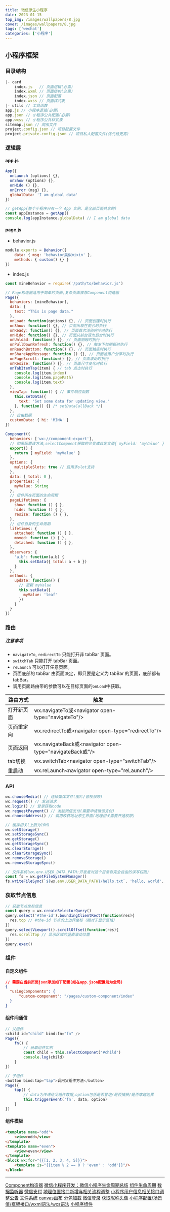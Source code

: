 ```yaml
---
title: 微信原生小程序
date: 2023-01-15
top_img: /images/wallpapers/8.jpg
cover: /images/wallpapers/8.jpg
tags: ['wechat']
categories: ['小程序']
---
```


## 小程序框架
### 目录结构
```js
|- card
	index.js   // 页面逻辑(必需)
	index.wxml // 页面结构(必需)
	index.json // 页面配置
	index.wxss // 页面样式表
|- utils // 工具函数
app.js // 小程序逻辑(必需)
app.json // 小程序公共配置(必需)
app.wxss // 小程序公共样式表
sitemap.json // 爬虫文件
project.config.json // 项目配置文件
project.private.config.json // 项目私人配置文件(优先级更高)
```
### 逻辑层
#### app.js
```js
App({
  onLaunch (options) {},
  onShow (options) {},
  onHide () {},
  onError (msg) {},
  globalData: 'I am global data'
})

// getApp(整个小程序只有一个 App 实例，是全部页面共享的)
const appInstance = getApp()
console.log(appInstance.globalData) // I am global data
```
#### page.js
- behavior.js
```js
module.exports = Behavior({
	data: { msg: 'behavior类似mixin' },
	methods: { custom() {} }
})
```
- index.js
```js
const mineBehavior = require('/path/to/behavior.js')

// Page构造器适用于简单的页面,复杂页面推荐Component构造器
Page({
  behaviors: [mineBehavior],
  data: {
    text: "This is page data."
  },
  onLoad: function(options) {}, // 页面创建时执行
  onShow: function() {}, // 页面出现在前台时执行
  onReady: function() {}, // 页面首次渲染完毕时执行
  onHide: function() {}, // 页面从前台变为后台时执行
  onUnload: function() {}, // 页面销毁时执行
  onPullDownRefresh: function() {}, // 触发下拉刷新时执行
  onReachBottom: function() {}, // 页面触底时执行
  onShareAppMessage: function () {}, // 页面被用户分享时执行
  onPageScroll: function() {}, // 页面滚动时执行
  onResize: function() {}, // 页面尺寸变化时执行
  onTabItemTap(item) { // tab 点击时执行
    console.log(item.index)
    console.log(item.pagePath)
    console.log(item.text)
  },
  viewTap: function() { // 事件响应函数
    this.setData({
      text: 'Set some data for updating view.'
    }, function() {} /* setDataCallBack */)
  },
  // 自由数据
  customData: { hi: 'MINA' }
})

Component({
  behaviors: ['wx://component-export'],
  // 如果配置该方法,selectCompoent获取的会变成自定义值{ myField: 'myValue' }
  export() {
    return { myField: 'myValue' }
  },
  options: {
    multipleSlots: true // 启用多slot支持
  },
  data: { total: 0 },
  properties: {
    myValue: String
  },
  // 组件所在页面的生命周期
  pageLifetimes: {
    show: function () { },
    hide: function () { },
    resize: function () { },
  },
  // 组件自身的生命周期
  lifetimes: {
    attached: function () { },
    moved: function () { },
    detached: function () { },
  },
  observers: {
    'a,b': function(a,b) {
      this.setData({ total: a + b })
    }
  },
  methods: {
    update: function() {
      // 更新 myValue
      this.setData({
        myValue: 'leaf'
      })
    }
  }
})
```
### 路由
##### 注意事项
- `navigateTo`, `redirectTo` 只能打开非 tabBar 页面。
- `switchTab` 只能打开 tabBar 页面。
- `reLaunch` 可以打开任意页面。
- 页面底部的 tabBar 由页面决定，即只要是定义为 tabBar 的页面，底部都有 tabBar。
- 调用页面路由带的参数可以在目标页面的`onLoad`中获取。

| 路由方式 | 触发 |
|-|-|
| 打开新页面 | wx.navigateTo或\<navigator open-type="navigateTo"/> |
| 页面重定向 | wx.redirectTo或\<navigator open-type="redirectTo"/> |
| 页面返回 | wx.navigateBack或\<navigator open-type="navigateBack或"/> |
| tab切换 | wx.switchTab\<navigator open-type="switchTab"/> |
| 重启动 | wx.reLaunch\<navigator open-type="reLaunch"/> |
### API
```js
wx.chooseMedia() // 选择媒体文件(图片/音视频等)
wx.request() // 发送请求
wx.login() // 登录获取code
wx.requestPayment() // 发起微信支付(需要申请微信支付)
wx.chooseAddress() // 调用收获地址原生界面(地理相关需要开通权限)

// 缓存相关(上限为10M)
wx.setStorage()
wx.setStorageSync()
wx.getStorage()
wx.getStorageSync()
wx.clearStorage()
wx.clearStorageSync()
wx.removeStorage()
wx.removeStorageSync()

// 文件系统(wx.env.USER_DATA_PATH:开发者对这个目录有完全自由的读写权限)
const fs = wx.getFileSystemManager()
fs.writeFileSync(`${wx.env.USER_DATA_PATH}/hello.txt`, 'hello, world', 'utf8')
```
### 获取节点信息
```js
// 获取节点坐标信息
const query = wx.createSelectorQuery()
query.select('#the-id').boundingClientRect(function(res){
  res.top // #the-id 节点的上边界坐标（相对于显示区域）
})
query.selectViewport().scrollOffset(function(res){
  res.scrollTop // 显示区域的竖直滚动位置
})
query.exec()
```
### 组件
#### 自定义组件
```json
// 需要在当前页面json添加如下配置(如在app.json配置则为全局)
{
  "usingComponents": {
	  "custom-component": "/pages/custom-component/index"
  }
}
```
#### 组件间通信
```js
// 父组件
<child id="child" bind:fn="fn" />
Page({
	fn() {
		// 获取组件实例
		const child = this.selectComponet('#child')
		console.log(child)
	}
})

// 子组件
<button bind:tap="tap">调用父组件方法</button>
Page({
	tap() {
		// data为传递给父组件数据,option包括是否冒泡/是否捕获/是否穿越边界
		this.triggerEvent('fn', data, option)
	}
})
```
#### 组件模板
```html
<template name="odd">
	<view>odd</view>
</template>
<template name="even">
	<view>even</view>
</template>
<block wx:for="{{[1, 2, 3, 4, 5]}}">
	<template is="{{item % 2 == 0 ? 'even' : 'odd'}}"/>
</block>
```
---
[Component构造器](https://developers.weixin.qq.com/miniprogram/dev/framework/custom-component/component.html)
[微信小程序开发：微信小程序生命周期总结](https://juejin.cn/post/7234322782057529405?searchId=20240115224254F16055FCC5089A3561AA)
[组件生命周期](https://developers.weixin.qq.com/miniprogram/dev/framework/custom-component/lifetimes.html)
[数据监听器](https://developers.weixin.qq.com/miniprogram/dev/framework/custom-component/observer.html)
[微信支付](https://developers.weixin.qq.com/miniprogram/dev/api/payment/wx.requestPayment.html)
[地理位置接口新增与相关流程调整](https://developers.weixin.qq.com/community/develop/doc/000a02f2c5026891650e7f40351c01)
[小程序用户信息相关接口调整公告](https://developers.weixin.qq.com/community/develop/doc/000e881c7046a8fa1f4d464105b001)
[文件系统](https://developers.weixin.qq.com/miniprogram/dev/framework/ability/file-system.html)
[canvas画布](https://developers.weixin.qq.com/miniprogram/dev/framework/ability/canvas.html)
[分包加载](https://developers.weixin.qq.com/miniprogram/dev/framework/subpackages/basic.html)
[微信登录](https://developers.weixin.qq.com/miniprogram/dev/framework/open-ability/login.html)
[获取昵称头像](https://developers.weixin.qq.com/miniprogram/dev/framework/open-ability/userProfile.html)
[小程序配置/场景值/框架接口/wxml语法/wxs语法](https://developers.weixin.qq.com/miniprogram/dev/reference/)
[小程序组件](https://developers.weixin.qq.com/miniprogram/dev/component/)

